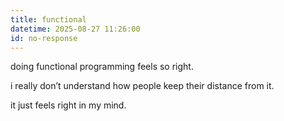 ```yaml
---
title: functional
datetime: 2025-08-27 11:26:00
id: no-response
---
```


doing functional programming feels so right.

i really don’t understand how people keep their distance from it.

it just feels right in my mind.
